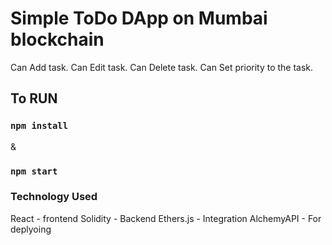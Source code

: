 # Simple ToDo DApp on Mumbai blockchain

Can Add task.
Can Edit task.
Can Delete task.
Can Set priority to the task.

## To RUN

### `npm install`
&
### `npm start`




### Technology Used
React - frontend
Solidity - Backend
Ethers.js - Integration
AlchemyAPI - For deplyoing
